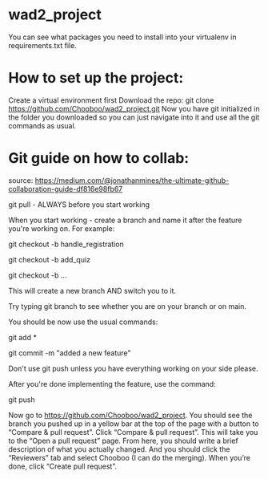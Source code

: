 # wad2_project

You can see what packages you need to install into your virtualenv in requirements.txt file.

# How to set up the project:
Create a virtual environment first
Download the repo: git clone https://github.com/Chooboo/wad2_project.git
Now you have git initialized in the folder you downloaded so you can just navigate into it and use all the git commands as usual.



# Git guide on how to collab:
source: https://medium.com/@jonathanmines/the-ultimate-github-collaboration-guide-df816e98fb67

git pull - ALWAYS before you start working

When you start working - create a branch and name it after the feature you're working on.
For example:

git checkout -b handle_registration

git checkout -b add_quiz

git checkout -b ...

This will create a new branch AND switch you to it.

Try typing git branch to see whether you are on your branch or on main.

You should be now use the usual commands:

git add *

git commit -m "added a new feature"

Don't use git push unless you have everything working on your side please.

After you're done implementing the feature, use the command:

git push

Now go to https://github.com/Chooboo/wad2_project. 
You should see the branch you pushed up in a yellow bar at the top of the page with a button to “Compare & pull request”.
Click “Compare & pull request”. This will take you to the “Open a pull request” page. 
From here, you should write a brief description of what you actually changed. 
And you should click the “Reviewers” tab and select Chooboo (I can do the merging). When you’re done, click “Create pull request”.
